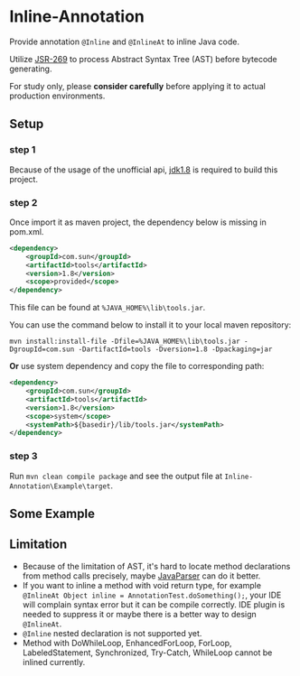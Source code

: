 # Inline-Annotation

Provide annotation `@Inline` and `@InlineAt` to inline Java code.

Utilize [JSR-269](https://jcp.org/en/jsr/detail?id=269) to process Abstract Syntax Tree (AST) before bytecode generating.

For study only, please **consider carefully** before applying it to actual production environments.

## Setup
### step 1

Because of the usage of the unofficial api, [jdk1.8](https://www.oracle.com/java/technologies/downloads/#java8) is required to build this project.

### step 2

Once import it as maven project, the dependency below is missing in pom.xml.
```xml
<dependency>
    <groupId>com.sun</groupId>
    <artifactId>tools</artifactId>
    <version>1.8</version>
    <scope>provided</scope>
</dependency>
```
This file can be found at `%JAVA_HOME%\lib\tools.jar`. 

You can use the command below to install it to your local maven repository:

`mvn install:install-file -Dfile=%JAVA_HOME%\lib\tools.jar -DgroupId=com.sun -DartifactId=tools -Dversion=1.8 -Dpackaging=jar`

**Or** use system dependency and copy the file to corresponding path:

```xml
<dependency>
    <groupId>com.sun</groupId>
    <artifactId>tools</artifactId>
    <version>1.8</version>
    <scope>system</scope>
    <systemPath>${basedir}/lib/tools.jar</systemPath>
</dependency>
```

### step 3

Run `mvn clean compile package` and see the output file at `Inline-Annotation\Example\target`.

## Some Example


## Limitation
* Because of the limitation of AST, it's hard to locate method declarations from method calls precisely, maybe [JavaParser](https://github.com/javaparser/javaparser) can do it better.
* If you want to inline a method with void return type, for example `@InlineAt Object inline = AnnotationTest.doSomething();`, your IDE will complain syntax error but it can be compile correctly. IDE plugin is needed to suppress it or maybe there is a better way to design `@InlineAt`.
* `@Inline` nested declaration is not supported yet.
* Method with DoWhileLoop, EnhancedForLoop, ForLoop, LabeledStatement, Synchronized, Try-Catch, WhileLoop cannot be inlined currently.
